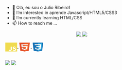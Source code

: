 - 👋  Olá, eu sou o Julio Ribeiro1
- 👀 I’m interested in  aprende  Javascript/HTML5/CSS3
- 🌱 I’m currently learning  HTML/CSS
- 📫 How to reach me ...


<div align="center">
    <a href="https://github.com/julioribeiro1">
    <img height="180em" src="https://github-readme-stats.vercel.app/api?username=julioribeiro1&show_icons=true&theme=dracula&include_all_commits=true&count_private=true"/>
    <img height="180em" src="https://github-readme-stats.vercel.app/api/top-langs/?username=julioribeiro1i&layout=compact&langs_count=7&theme=dracula"/>
  </div>
   <div style="display: inline_block"><br>
    <img align="center" alt="Rafa-Js" height="30" width="40" src="https://raw.githubusercontent.com/devicons/devicon/master/icons/javascript/javascript-plain.svg">
    <img align="center" alt="Rafa-HTML" height="30" width="40" src="https://raw.githubusercontent.com/devicons/devicon/master/icons/html5/html5-original.svg">
    <img align="center" alt="Rafa-CSS" height="30" width="40" src="https://raw.githubusercontent.com/devicons/devicon/master/icons/css3/css3-original.svg">
  <div/>
     
  ##
     
 <div> 
    <a href="https://instagram.com/juce.sar84" target="_blank"><img src="https://img.shields.io/badge/-Instagram-%23E4405F?style=for-the-badge&logo=instagram&logoColor=white" target="_blank"></a>
    <a href = "juliodevstudent@gmail.com"><img src="https://img.shields.io/badge/-Gmail-%23333?style=for-the-badge&logo=gmail&logoColor=white" target="_blank"></a>
  </div>    
<!---

julioRibeiro1/julioRibeiro1 is a ✨ special ✨ repository because its `README.md` (this file) appears on your GitHub profile.
You can click the Preview link to take a look at your change
--->
